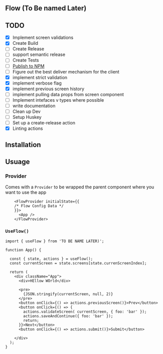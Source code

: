 ## Flow (To Be named Later)

## TODO
- [x] Implement screen validations
- [x] Create Build
- [ ] Create Release
- [ ] support semantic release
- [ ] Create Tests
- [ ] [Publish to NPM](https://github.com/actions/setup-node/blob/main/docs/advanced-usage.md#publish-to-npmjs-and-gpr-with-npm)
- [ ] Figure out the best deliver mechanism for the client
- [x] implement strict validation
- [x] implement verbose flag
- [x] implement previous screen history
- [ ] implement pulling data props from screen component
- [ ] Implement intefaces v types where possible
- [ ] write documentation
- [ ] Clean up Dev
- [ ] Setup Huskey
- [ ] Set up a create-release action
- [x] Linting actions

## Installation
<!-- TODO: Add installation instruction -->

## Usuage

### Provider
Comes with a `Provider` to be wrapped the parent component where you want to use the app

```tsx
    <FlowProvider initialState={{
    /* Flow Config Data */
    }}>
      <App />
    </FlowProvider>
```

### `UseFlow()`

```tsx
import { useFlow } from 'TO BE NAME LATER)';

function App() {

  const { state, actions } = useFlow();
  const currentScreen = state.screens[state.currenScreenIndex];

  return (
    <div className="App">
      <div>HEllow WOrld</div>

      <pre>
        {JSON.stringify(currentScreen, null, 2)}
      </pre>
      <button onClick={() => actions.previousScreen()}>Prev</button>
      <button onClick={() => {
        actions.validateScreen( currentScreen, { foo: 'bar' });
        actions.saveAndContinue({ foo: 'bar' });
        return;
      }}>Next</button>
      <button onClick={() => actions.submit()}>Submit</button>

    </div>
  );
}
```